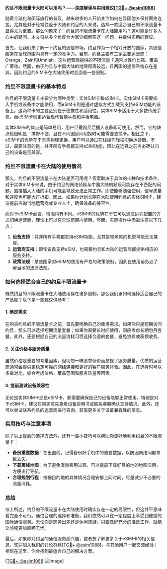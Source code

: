 **约旦不限流量卡大陆可以用吗？——深度解读与实用建议[[TG💪+ @esim1088](https://t.me/s/esim1088)]**

随着全球化和国际旅行的普及，越来越多的人开始关注如何在异国他乡保持网络连接。尤其是对于经常往返于大陆和约旦的人来说，选择一款适合自己的不限流量卡显得尤为重要。那么问题来了：约旦的不限流量卡在大陆能用吗？这可能是许多人心中的疑问。本文将从多个角度为大家详细解答这一问题，并提供实用的建议。

首先，让我们来了解一下约旦的通信市场。约旦作为一个相对开放的国家，其通信服务在全球范围内具有一定的竞争力。目前，约旦主要有三家主要运营商：Orange、Zain和Umniah。这些运营商提供的不限流量卡通常以性价比高、覆盖广著称。然而，由于约旦与中国大陆的地理距离较远，且两国的通信系统存在差异，因此约旦的SIM卡在大陆使用时会面临一些限制。

### **约旦不限流量卡的基本特点**

约旦的不限流量卡主要分为两种类型：实体SIM卡和eSIM卡。实体SIM卡需要插入手机或设备中才能使用，而eSIM卡则是通过虚拟方式加载到支持eSIM功能的设备上。这两种卡的主要区别在于便携性和适用性。实体SIM卡适用于大多数传统手机，而eSIM卡则更适合现代智能手机和平板电脑。

实体SIM卡的优点是简单易用，用户只需购买后插入设备即可使用。然而，它的缺点也很明显：携带不便，且在不同国家间切换时可能需要更换卡。相比之下，eSIM卡的优势在于无需物理更换，用户可以通过在线操作轻松切换运营商。不过，需要注意的是，并非所有手机都支持eSIM功能，因此在选择之前务必确认自己的设备是否兼容。

### **约旦不限流量卡在大陆的使用情况**

那么，约旦的不限流量卡在大陆是否可用呢？答案取决于具体的卡种和技术条件。对于实体SIM卡来说，由于约旦的网络频段与中国大陆的频段可能存在不匹配的问题，直接插入大陆的手机可能会导致无法正常工作。即使能够勉强使用，信号质量和速度也可能大打折扣。因此，如果你计划长期在大陆使用约旦的实体SIM卡，建议提前咨询当地运营商或专业人士，确保设备的兼容性。

而对于eSIM卡而言，情况稍有不同。eSIM卡的优势在于它可以通过远程配置的方式切换运营商，理论上可以在全球范围内使用。然而，实际操作中仍需注意以下几点：

1. **设备支持**：并非所有手机都支持eSIM功能，尤其是较老款的机型可能无法兼容。
2. **运营商支持**：即使设备支持eSIM，也需要约旦和大陆的运营商都提供相应的服务支持。
3. **政策法规**：某些国家对eSIM的使用有严格的政策限制，因此在使用前务必了解当地的法律法规。

### **如何选择适合自己的约旦不限流量卡**

既然约旦的不限流量卡在大陆使用存在诸多限制，那么我们该如何选择适合自己的产品呢？以下是一些建议供参考：

#### **1. 确定需求**
在购买约旦的不限流量卡之前，首先要明确自己的使用需求。如果你只是短期访问约旦，那么可以选择短期流量套餐；如果你需要长时间使用，则应考虑长期包月套餐。此外，还要根据自己的流量消耗习惯选择合适的套餐，避免浪费或超额收费。

#### **2. 关注价格与服务质量**
虽然价格是重要的考量因素，但切勿一味追求低价而忽视了服务质量。优质的运营商通常会提供更稳定可靠的网络连接和更好的客户服务体验。因此，在选择时可以多做对比，综合考虑价格、覆盖范围和服务质量等因素。

#### **3. 提前测试设备兼容性**
无论是实体SIM卡还是eSIM卡，都需要确保自己的设备能够正常使用。特别是对于eSIM卡，建议在购买前先查看设备说明书或联系客服确认支持情况。此外，还可以尝试联系约旦的运营商进行咨询，获取更多关于设备兼容性的信息。

### **实用技巧与注意事项**

除了以上提到的选择方法外，还有一些小技巧可以帮助你更好地利用约旦的不限流量卡：

- **备份重要数据**：在出国前，记得备份好手机中的重要数据，以防因网络问题导致丢失。
- **下载离线地图**：为了避免漫游费用过高，可以提前下载好目的地的地图应用，方便出行导航。
- **合理规划行程**：根据目的地的具体情况合理安排上网时间，尽量减少不必要的流量消耗。

### **总结**

综上所述，约旦的不限流量卡在大陆使用时确实存在一定的局限性，但这并不意味着完全不可行。通过合理的选择和准备，我们依然可以在一定程度上享受到便捷的国际通信服务。无论你是商务出差还是休闲旅游，只要做好充分的准备工作，就能让旅程更加顺畅无忧。

最后，如果你对约旦的通信服务感兴趣，或者想了解更多关于eSIM卡的相关信息，欢迎加入我们的讨论群组[[TG💪+ @esim1088](https://t.me/s/esim1088)]，与其他用户一起交流经验！相信在这里，你会找到最适合自己的解决方案。

[[TG💪+ @esim1088](https://t.me/s/esim1088) ![Image](https://i.postimg.cc/4NQfJmqS/Snipaste-2025-05-13-00-14-12.png)]